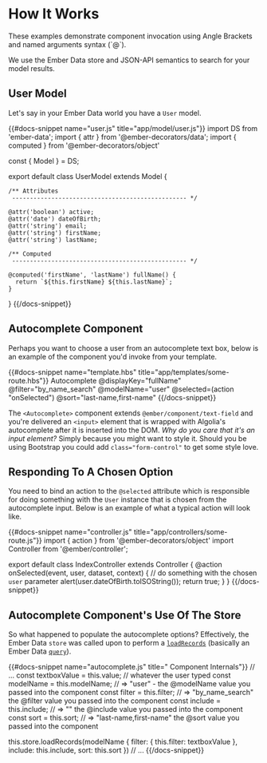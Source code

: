 # How It Works

<aside>
  These examples demonstrate component invocation using Angle Brackets and named arguments syntax (`@`).
</aside>

We use the Ember Data store and JSON-API semantics to search for your model results.

## User Model

Let's say in your Ember Data world you have a `User` model.

{{#docs-snippet name="user.js" title="app/model/user.js"}}
  import DS from 'ember-data';
  import { attr } from '@ember-decorators/data';
  import { computed } from '@ember-decorators/object'
  
  const { Model } = DS;
  
  export default class UserModel extends Model {
  
    /** Attributes
     ------------------------------------------------- */
  
    @attr('boolean') active;
    @attr('date') dateOfBirth;
    @attr('string') email;
    @attr('string') firstName;
    @attr('string') lastName;
  
    /** Computed
     ------------------------------------------------- */
  
    @computed('firstName', 'lastName') fullName() {
      return `${this.firstName} ${this.lastName}`;
    }
  }
{{/docs-snippet}}

## Autocomplete Component

Perhaps you want to choose a user from an autocomplete text box, below is an example
of the component you'd invoke from your template.

{{#docs-snippet name="template.hbs" title="app/templates/some-route.hbs"}}
  Autocomplete 
    @displayKey="fullName"
    @filter="by_name_search" 
    @modelName="user" 
    @selected=(action "onSelected") 
    @sort="last-name,first-name"
{{/docs-snippet}}

The `<Autocomplete>` component extends `@ember/component/text-field` and you're 
delivered an `<input>` element that is wrapped with Algolia's autocomplete after
it is inserted into the DOM.  _Why do you care that it's an input element?_  Simply
because you might want to style it.  Should you be using Bootstrap you could add
`class="form-control"` to get some style love.

## Responding To A Chosen Option

You need to bind an action to the `@selected` attribute which is responsible 
for doing something with the `User` instance that is chosen from the autocomplete
input.  Below is an example of what a typical action will look like.

<p/>

{{#docs-snippet name="controller.js" title="app/controllers/some-route.js"}}
  import { action } from '@ember-decorators/object'
  import Controller from '@ember/controller';
  
  export default class IndexController extends Controller {
    @action onSelected(event, user, dataset, context) {
      // do something with the chosen `user` parameter
      alert(user.dateOfBirth.toISOString());
      return true;
    }
  }
{{/docs-snippet}}

## Autocomplete Component's Use Of The Store

So what happened to populate the autocomplete options?  Effectively, the Ember Data
`store` was called upon to perform a
[`loadRecords`](https://embermap.github.io/ember-data-storefront/docs/api/mixins/loadable-store#loadRecords)
(basically an Ember Data 
[`query`](https://api.emberjs.com/ember-data/release/classes/DS.Store/methods/query?anchor=query)).

{{#docs-snippet name="autocomplete.js" title="<Autocomplete> Component Internals"}}
  // ...
  const textboxValue = this.value;    // whatever the user typed
  const modelName = this.modelName;   // => "user" - the @modelName value you passed into the component
  const filter = this.filter;         // => "by_name_search" the @filter value you passed into the component
  const include = this.include;       // => "" the @include value you passed into the component
  const sort = this.sort;             // => "last-name,first-name" the @sort value you passed into the component
  
  this.store.loadRecords(modelName {
    filter: { this.filter: textboxValue },
    include: this.include,
    sort: this.sort
  })
  // ...
{{/docs-snippet}}
